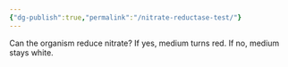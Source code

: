 ```yaml
---
{"dg-publish":true,"permalink":"/nitrate-reductase-test/"}
---
```


Can the organism reduce nitrate? If yes, medium turns red. If no, medium stays white.
